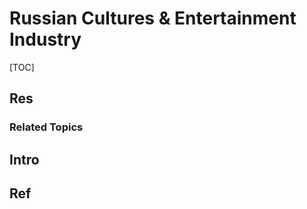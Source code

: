 # Russian Cultures & Entertainment Industry

[TOC]



## Res
### Related Topics



## Intro



## Ref
